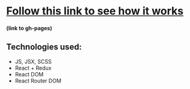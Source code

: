# [Follow this link to see how it works ](https://valerieis.github.io/restaurant-menu/)
#### (link to gh-pages)

## Technologies used:
- JS, JSX, SCSS
- React + Redux
- React DOM
- React Router DOM
